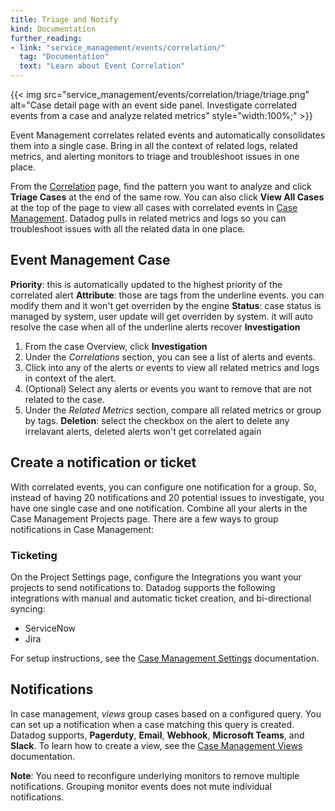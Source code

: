 ```yaml
---
title: Triage and Notify
kind: Documentation
further_reading:
- link: "service_management/events/correlation/"
  tag: "Documentation"
  text: "Learn about Event Correlation"
---
```


{{< img src="service_management/events/correlation/triage/triage.png" alt="Case detail page with an event side panel. Investigate correlated events from a case and analyze related metrics" style="width:100%;" >}}

Event Management correlates related events and automatically consolidates them into a single case. Bring in all the context of related logs, related metrics, and alerting monitors to triage and troubleshoot issues in one place.

From the [Correlation][1] page, find the pattern you want to analyze and click **Triage Cases** at the end of the same row. You can also click **View All Cases** at the top of the page to view all cases with correlated events in [Case Management][2]. Datadog pulls in related metrics and logs so you can troubleshoot issues with all the related data in one place.

## Event Management Case
**Priority**: this is automatically updated to the highest priority of the correlated alert 
**Attribute**: those are tags from the underline events. you can modify them and it won't get overriden by the engine 
**Status**: case status is managed by system, user update will get overriden by system. it will auto resolve the case when all of the underline alerts recover
**Investigation**
1. From the case Overview, click **Investigation**
1. Under the *Correlations* section, you can see a list of alerts and events. 
1. Click into any of the alerts or events to view all related metrics and logs in context of the alert.
1. (Optional) Select any alerts or events you want to remove that are not related to the case.
1. Under the *Related Metrics* section, compare all related metrics or group by tags.
**Deletion**: select the checkbox on the alert to delete any irrelavant alerts, deleted alerts won't get correlated again

## Create a notification or ticket

With correlated events, you can configure one notification for a group. So, instead of having 20 notifications and 20 potential issues to investigate, you have one single case and one notification. Combine all your alerts in the Case Management Projects page. There are a few ways to group notifications in Case Management:

### Ticketing

On the Project Settings page, configure the Integrations you want your projects to send notifications to. Datadog supports the following integrations with manual and automatic ticket creation, and bi-directional syncing:
- ServiceNow
- Jira

For setup instructions, see the [Case Management Settings][3] documentation.

## Notifications

In case management, _views_ group cases based on a configured query. You can set up a notification when a case matching this query is created. Datadog supports, **Pagerduty**, **Email**, **Webhook**, **Microsoft Teams**, and **Slack**. To learn how to create a view, see the [Case Management Views][4] documentation.

**Note**: You need to reconfigure underlying monitors to remove multiple notifications. Grouping monitor events does not mute individual notifications.


[1]: https://app.datadoghq.com/event/correlation
[2]: https://app.datadoghq.com/cases?query=status%3AOPEN%20creation_source%3AEVENT_MANAGEMENT&page=1&page-size=25&sort=created_at
[3]: /service_management/case_management/settings#set-up-integrations
[4]: /service_management/case_management/view_and_manage#create-a-view